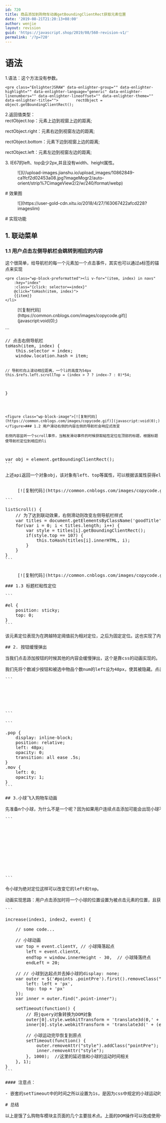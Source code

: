 ```yaml
---
id: 720
title: 商品添加到购物车动画getBoundingClientRect获取元素位置
date: '2019-08-21T21:20:13+08:00'
author: wenjie
layout: revision
guid: 'https://javascript.shop/2019/08/560-revision-v1/'
permalink: '/?p=720'
---
```


# 语法

1.语法：这个方法没有参数。

```
<pre class="EnlighterJSRAW" data-enlighter-group="" data-enlighter-highlight="" data-enlighter-language="generic" data-enlighter-linenumbers="" data-enlighter-lineoffset="" data-enlighter-theme="" data-enlighter-title="">        rectObject = object.getBoundingClientRect();
```

2.返回值类型：  
 rectObject.top：元素上边到视窗上边的距离;

rectObject.right：元素右边到视窗左边的距离;

rectObject.bottom：元素下边到视窗上边的距离;

rectObject.left：元素左边到视窗左边的距离;

3\. IE67的left、top会少2px,并且没有width、height属性。

<figure class="wp-block-image">![](//upload-images.jianshu.io/upload_images/10862849-ca1fcf2d02453a08.jpg?imageMogr2/auto-orient/strip%7CimageView2/2/w/240/format/webp)</figure># 效果图

<figure class="wp-block-image">![](https://user-gold-cdn.xitu.io/2018/4/27/163067422afcd228?imageslim)</figure># 实现功能

## 1. 联动菜单

### 1.1 用户点击左侧导航栏会跳转到相应的内容

这个很简单，给导航栏的每一个元素加一个点击事件，其实也可以通过a标签的锚点来实现

```
<pre class="wp-block-preformatted"><li v-for="(item, index) in navs" 
    :key="index" 
    :class="{click: selector==index}"
    @click="toHash(item, index)">
    {{item}}
</li>
```

<figure class="wp-block-image">[![复制代码](https://common.cnblogs.com/images/copycode.gif)](javascript:void(0);)</figure>```
<pre class="wp-block-preformatted">// 点击右侧导航栏
toHash(item, index) {
    this.selector = index;
    window.location.hash = item; 
    
    // 导航栏向上滚动相应距离，一个li的高度为54px
    this.$refs.left.scrollTop = (index > 7 ? index-7 : 0)*54;
}
```

<figure class="wp-block-image">[![复制代码](https://common.cnblogs.com/images/copycode.gif)](javascript:void(0);)</figure>### 1.2 用户滑动右侧的内容左侧的导航栏会响应式改变

右侧内容监听一个scroll事件，当触发滑动事件的时候获取粘性定位在顶部的标题，根据标题使导航栏定位到相应的li

```
<pre class="wp-block-preformatted">var obj = element.getBoundingClientRect();
```

上述api返回一个对象obj，该对象有left、top等属性，可以根据该属性获得element元素在页面的位置

<figure class="wp-block-image">[![复制代码](https://common.cnblogs.com/images/copycode.gif)](javascript:void(0);)</figure>```
<pre class="wp-block-preformatted">listScroll() {
    // 为了达到联动效果，右侧滑动则改变左侧导航栏样式
    var titles = document.getElementsByClassName('goodTitle');
    for(var i = 0; i < titles.length; i++) {
        var style = titles[i].getBoundingClientRect();
        if(style.top == 107) {
            this.toHash(titles[i].innerHTML, i);
        }
    }
}
```

<figure class="wp-block-image">[![复制代码](https://common.cnblogs.com/images/copycode.gif)](javascript:void(0);)</figure>### 1.3 标题栏粘性定位

```
<pre class="wp-block-preformatted">#el {
    position: sticky;
    top: 0;
}
```

该元素定位表现为在跨越特定阈值前为相对定位，之后为固定定位。这也实现了内容区标题栏始终在顶部的效果。关于粘性定位更多的可以[看这里](https://link.juejin.im/?target=https%3A%2F%2Fwww.cnblogs.com%2Fcoco1s%2Fp%2F6402723.html)

## 2. 按钮缓慢弹出

当我们点击添加按钮的时候其他的内容会缓慢弹出，这个是靠css的动画实现的。

我们先将个数减少按钮和被选中物品个数num的left设为48px，使其被隐藏。点击添加按钮时选择物品个数大于0则让left变为0达到一个缓慢弹出的动画效果。

```
<pre class="wp-block-preformatted"> <div :class="{pop: true, mov: item.num>0}">
    <!---->
 </div>
```

```
<pre class="wp-block-preformatted">.pop {
    display: inline-block;
    position: relative;
    left: 48px;
    opacity: 0;
    transition: all ease .5s;
}
.mov {
    left: 0;
    opacity: 1;
}
```

## 3.小球飞入购物车动画

先准备n个小球，为什么不是一个呢？因为如果用户连续点击添加可能会出现小球不够的情况，所以需要多个小球。

```
<pre class="wp-block-preformatted"><!-- 运动的小球 -->
<div id="points">
    <div class="pointOuter pointPre">
        <div class="point-inner"></div>
    </div>  
    <!--其他n个小球-->
</div>
```

令小球为绝对定位这样可以改变它的left和top。

动画实现思路：用户点击添加时将一个小球的位置设置为被点击元素的位置，且获取目的地位置（购物车位置），当小球抛出时使其运动方式按照贝塞尔曲线过渡。

```
<pre class="wp-block-preformatted">increase(index1, index2, event) { 
    
    // some code...
    
    // 小球动画 
    var top = event.clientY, // 小球降落起点
        left = event.clientX,
        endTop = window.innerHeight - 30,  // 小球降落终点
        endLeft = 20; 

    // // 小球到达起点并去掉小球的display: none;
    var outer = $('#points .pointPre').first().removeClass("pointPre").css({
        left: left + 'px',
        top: top + 'px'
    });
    var inner = outer.find(".point-inner"); 

    setTimeout(function() { 
        // 将jquery对象转换为DOM对象
        outer[0].style.webkitTransform = 'translate3d(0,' + (endTop - top) + 'px,0)';
        inner[0].style.webkitTransform = 'translate3d(' + (endLeft - left) + 'px,0,0)';
        
        // 小球运动完毕恢复到原点
        setTimeout(function() {
            outer.removeAttr("style").addClass("pointPre");
            inner.removeAttr("style");
        }, 1000);  //这里的延迟值和小球的运动时间相关
    }, 1); 
}
```

#### 注意点：

- 嵌套的setTimeout中的时间之所以设置为1s，是因为css中规定的小球运动时间为1s，所以在小球1s运动完以后会令它恢复到原来的位置，你想想，小球一共就只有那么几个，如果不恢复的话下次用户点击了小球就不够啊…

# 总结

以上是饿了么购物车模块主页面的几个主要技术点。上面的DOM操作可以改成使用vue的动画组件 transition 进行优化，感觉会更好，我在项目中使用了transition组件进行优化，代码更加简洁。